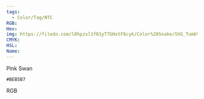 ```yaml
---
tags:
  - Color/Tag/NTC
RGB:
Hex:
img: https://filedn.com/l0hpzxl1f01yT7GHxtF8cyk/Color%20Snake/SVG_Tumb%20Mass%20No%20Name/BEB5B7.svg
CMYK:
HSL:
Name:
---
```

Pink Swan
```palette
#BEB5B7
```
RGB
